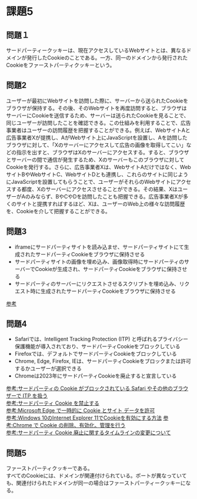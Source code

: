 # 課題5

## 問題１

サードパーティークッキーは、現在アクセスしているWebサイトとは、異なるドメインが発行したCookieのことである。一方、同一のドメインから発行されたCookieをファーストパーティクッキーという。

## 問題2

ユーザーが最初にWebサイトを訪問した際に、サーバーから送られたCookieをブラウザが保持する。その後、そのWebサイトを再度訪問すると、ブラウザはサーバーにCookieを送信するため、サーバーは送られたCookieを見ることで、同じユーザーが訪問したことを確認できる。この仕組みを利用することで、広告事業者はユーザーの訪問履歴を把握することができる。例えば、WebサイトAと広告事業者Xが提携し、AがWebサイト上にJavaScriptを設置し、Aを訪問したブラウザに対して、「Xのサーバーにアクセスして広告の画像を取得してこい」などの指示を出すと、ブラウザはXのサーバーにアクセスする。すると、ブラウザとサーバーの間で通信が発生するため、Xのサーバーもこのブラウザに対してCookieを発行する。さらに、広告事業者Xは、WebサイトAだけではなく、WebサイトBやWebサイトC、WebサイトDとも連携し、これらのサイトに同じようにJavaScriptを設置してもらうことで、ユーザーがそれらのWebサイトにアクセスする都度、Xのサーバーにアクセスさせることができる。その結果、XはユーザーがAのみならず、BやCやDを訪問したことも把握できる。広告事業者Xが多くのサイトと提携すればするほど、Xは、ユーザーのWeb上の様々な訪問履歴を、Cookieを介して把握することができる。

## 問題3

- iframeにサードパーティサイトを読み込ませ、サードパーティサイトにて生成されたサードパーティCookieをブラウザに保持させる
- サードパーティサイトの画像を埋め込み、画像取得時にサードパーティのサーバーでCookieが生成され、サードパーティCookieをブラウザに保持させる
- サードパーティのサーバーにリクエストさせるスクリプトを埋め込み、リクエスト時に生成されたサードパーティCookieをブラウザに保持させる

[参考](https://kimagureneet.hatenablog.com/entry/2016/02/11/104614)

## 問題4

- Safariでは、Intelligent Tracking Protection (ITP) と呼ばれるプライバシー保護機能が導入されており、サードパーティCookieをブロックしている
- Firefoxでは、デフォルトでサードパーティCookieをブロックしている
- Chrome, Edge, Firefox, IEは、サードパーティCookieをブロックまたは許可するかユーザーが選択できる
- Chromeは2023年にサードパーティCookieを廃止すると宣言している

[参考:サードパーティの Cookie がブロックされている Safari やその他のブラウザーで ITP を扱う](https://docs.microsoft.com/ja-jp/azure/active-directory/develop/reference-third-party-cookies-spas)  
[参考:サードパーティ Cookie を禁止する](https://support.mozilla.org/ja/kb/disable-third-party-cookies)  
[参考:Microsoft Edge で一時的に Cookie とサイト データを許可](https://support.microsoft.com/ja-jp/microsoft-edge/microsoft-edge-%E3%81%A7%E4%B8%80%E6%99%82%E7%9A%84%E3%81%AB-cookie-%E3%81%A8%E3%82%B5%E3%82%A4%E3%83%88-%E3%83%87%E3%83%BC%E3%82%BF%E3%82%92%E8%A8%B1%E5%8F%AF-597f04f2-c0ce-f08c-7c2b-541086362bd2)  
[参考:Windows 10のInternet Explorer 11でCookieを有効にする方法](https://faq.nec-lavie.jp/qasearch/1007/app/servlet/relatedqa?QID=019168)
[参考:Chrome で Cookie の削除、有効化、管理を行う](https://support.google.com/chrome/answer/95647?co=GENIE.Platform%3DDesktop&hl=ja#zippy=%2C%E7%89%B9%E5%AE%9A%E3%81%AE%E3%82%B5%E3%82%A4%E3%83%88%E3%81%AE-cookie-%E3%82%92%E8%A8%B1%E5%8F%AF%E3%81%BE%E3%81%9F%E3%81%AF%E3%83%96%E3%83%AD%E3%83%83%E3%82%AF%E3%81%99%E3%82%8B%2Cchrome-%E3%82%92%E7%B5%82%E4%BA%86%E3%81%97%E3%81%9F%E5%BE%8C%E3%81%AB-cookie-%E3%82%92%E5%89%8A%E9%99%A4%E3%81%99%E3%82%8B%2Ccookie-%E3%82%92%E8%A8%B1%E5%8F%AF%E3%81%BE%E3%81%9F%E3%81%AF%E3%83%96%E3%83%AD%E3%83%83%E3%82%AF%E3%81%99%E3%82%8B)  
[参考:サードパーティ Cookie 廃止に関するタイムラインの変更について](https://japan.googleblog.com/2021/06/cookie.html)

## 問題5

ファーストパーティクッキーである。  
すべてのCookieには、ドメインが関連付けられている。ポートが異なっていても、関連付けられたドメインが同一の場合はファーストパーティークッキーになる。
